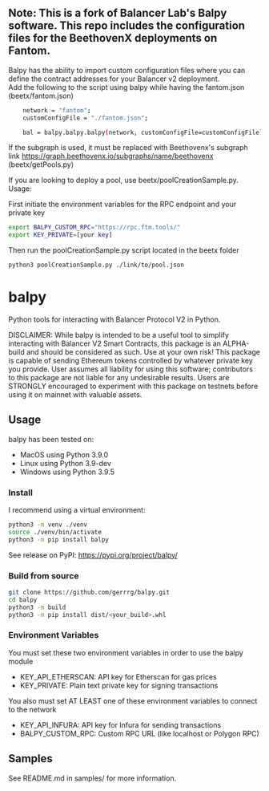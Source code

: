 ## Note: This is a fork of Balancer Lab's Balpy software.  This repo includes the configuration files for the BeethovenX deployments on Fantom.  

Balpy has the ability to import custom configuration files where you can define the contract addresses for your Balancer v2 deployment.  
Add the following to the script using balpy while having the fantom.json (beetx/fantom.json)
```bash
	network = "fantom";
	customConfigFile = "./fantom.json";

	bal = balpy.balpy.balpy(network, customConfigFile=customConfigFile);
```
If the subgraph is used, it must be replaced with Beethovenx's subgraph link
https://graph.beethovenx.io/subgraphs/name/beethovenx
(beetx/getPools.py)

If you are looking to deploy a pool, use beetx/poolCreationSample.py.
Usage:

First initiate the environment variables for the RPC endpoint and your private key
```bash
export BALPY_CUSTOM_RPC="https://rpc.ftm.tools/"
export KEY_PRIVATE=[your key]
```
Then run the poolCreationSample.py script located in the beetx folder
```bash
python3 poolCreationSample.py ./link/to/pool.json 
```

# balpy
Python tools for interacting with Balancer Protocol V2 in Python. 

DISCLAIMER: While balpy is intended to be a useful tool to simplify interacting with Balancer V2 Smart Contracts, this package is an ALPHA-build and should be considered as such. Use at your own risk! This package is capable of sending Ethereum tokens controlled by whatever private key you provide. User assumes all liability for using this software; contributors to this package are not liable for any undesirable results. Users are STRONGLY encouraged to experiment with this package on testnets before using it on mainnet with valuable assets.

## Usage
balpy has been tested on:
- MacOS using Python 3.9.0
- Linux using Python 3.9-dev
- Windows using Python 3.9.5

### Install
I recommend using a virtual environment:
```bash
python3 -m venv ./venv
source ./venv/bin/activate
python3 -m pip install balpy
```
See release on PyPI: https://pypi.org/project/balpy/

### Build from source
```bash
git clone https://github.com/gerrrg/balpy.git
cd balpy
python3 -m build
python3 -m pip install dist/<your_build>.whl
```

### Environment Variables
You must set these two environment variables in order to use the balpy module
- KEY_API_ETHERSCAN: 	API key for Etherscan for gas prices
- KEY_PRIVATE: 			Plain text private key for signing transactions

You also must set AT LEAST one of these environment variables to connect to the network
- KEY_API_INFURA: 		API key for Infura for sending transactions
- BALPY_CUSTOM_RPC:   Custom RPC URL (like localhost or Polygon RPC)


## Samples
See README.md in samples/ for more information.
